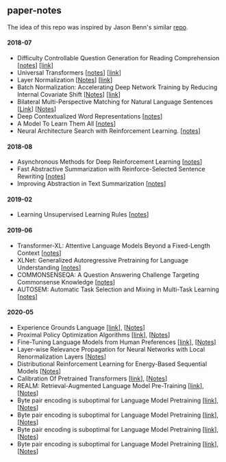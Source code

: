 ## paper-notes

The idea of this repo was inspired by Jason Benn's similar [repo](https://github.com/JasonBenn/deep-learning-paper-notes/).

#### 2018-07
* Difficulty Controllable Question Generation for Reading Comprehension [[notes](papers/dc-question-generation.md)] [[link](https://arxiv.org/abs/1807.03586)]
*  Universal Transformers [[notes](papers/universal-transformers.md)] [[link](https://arxiv.org/abs/1807.03819)]
* Layer Normalization [[Notes](papers/layer-normalization.md)] [[link](https://arxiv.org/abs/1607.06450)]
* Batch Normalization: Accelerating Deep Network Training by Reducing Internal Covariate Shift [[Notes](papers/batch-normalization.md)] [[link](https://arxiv.org/abs/1502.03167)]
* Bilateral Multi-Perspective Matching for Natural Language Sentences [[Link](https://arxiv.org/abs/1702.03814)] [[Notes](papers/bilateral-matching.md)]
* Deep Contextualized Word Representations [[notes](papers/elmo.md)]
* A Model To Learn Them All [[notes](papers/model-all.md)]
* Neural Architecture Search with Reinforcement Learning. [[notes](papers/rl-search.md)]

#### 2018-08
* Asynchronous Methods for Deep Reinforcement Learning [[notes](papers/async-rl.md)]
* Fast Abstractive Summarization with Reinforce-Selected Sentence Rewriting [[notes](papers/fast-abs.md)]
* Improving Abstraction in Text Summarization [[notes](papers/improv-abs.md)]



#### 2019-02

* Learning Unsupervised Learning Rules  [[notes](papers/unsupr-rules.md)]

#### 2019-06
* Transformer-XL: Attentive Language Models Beyond a Fixed-Length Context [[notes](papers/xl-transformer.md)]
* XLNet: Generalized Autoregressive Pretraining for Language Understanding [[notes](papers/xlnet.md)]
* COMMONSENSEQA: A Question Answering Challenge Targeting Commonsense Knowledge [[notes](papers/common-sense-qa.md)]
* AUTOSEM: Automatic Task Selection and Mixing in Multi-Task Learning [[notes](papers/autosem.md)]


#### 2020-05
* Experience Grounds Language [[link](https://arxiv.org/pdf/2004.10151.pdf)], [[Notes](papers/experience.md)]
* Proximal Policy Optimization Algorithms [[link](https://arxiv.org/pdf/1707.06347.pdf)], [[Notes](papers/ppo.md)]
* Fine-Tuning Language Models from Human Preferences [[link](https://arxiv.org/pdf/1909.08593.pdf)], [[Notes](papers/finetune-lm-rl.md)]
* Layer-wise Relevance Propagation for Neural Networks with Local Renormalization Layers [[Notes](papers/lwlr.md)]
* Distributional Reinforcement Learning for Energy-Based Sequential Models [[Notes](papers/dgp.md)]
* Calibration Of Pretrained Transformers [[link](https://arxiv.org/pdf/2003.07892.pdf)], [[Notes](papers/calib.md)]
* REALM: Retrieval-Augmented Language Model Pre-Training [[link](https://arxiv.org/pdf/2002.08909.pdf)], [[Notes](papers/realm.md)]
* Byte pair encoding is suboptimal for Language Model Pretraining [[link](https://arxiv.org/abs/2004.03720)], [[Notes](papers/bpe_sub.md.md)]
* Byte pair encoding is suboptimal for Language Model Pretraining [[link](https://arxiv.org/abs/2004.03720)], [[Notes](papers/bpe_sub.md.md)]
* Byte pair encoding is suboptimal for Language Model Pretraining [[link](https://arxiv.org/abs/2004.03720)], [[Notes](papers/bpe_sub.md.md)]
* Byte pair encoding is suboptimal for Language Model Pretraining [[link](https://arxiv.org/abs/2004.03720)], [[Notes](papers/bpe_sub.md.md)]
